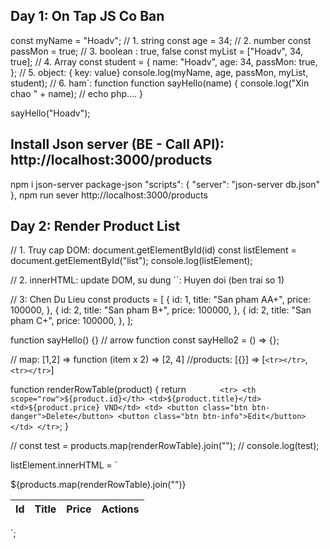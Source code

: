 ## Day 1: On Tap JS Co Ban

const myName = "Hoadv"; // 1. string
const age = 34; // 2. number
const passMon = true; // 3. boolean : true, false
const myList = ["Hoadv", 34, true]; // 4. Array
const student = {
name: "Hoadv",
age: 34,
passMon: true,
}; // 5. object: { key: value}
console.log(myName, age, passMon, myList, student);
// 6. ham`: function
function sayHello(name) {
console.log("Xin chao " + name); // echo php....
}

sayHello("Hoadv");

## Install Json server (BE - Call API): http://localhost:3000/products

npm i json-server
package-json
"scripts": {
"server": "json-server db.json"
},
npm run sever
http://localhost:3000/products

## Day 2: Render Product List

// 1. Truy cap DOM: document.getElementById(id)
const listElement = document.getElementById("list");
console.log(listElement);

// 2. innerHTML: update DOM, su dung ``: Huyen doi (ben trai so 1)

// 3: Chen Du Lieu
const products = [
{
id: 1,
title: "San pham AA+",
price: 100000,
},
{
id: 2,
title: "San pham B+",
price: 100000,
},
{
id: 2,
title: "San pham C+",
price: 100000,
},
];

function sayHello() {}
// arrow function
const sayHello2 = () => {};

// map: [1,2] => function (item x 2) => [2, 4]
//products: [{}] => [`<tr></tr>`, `<tr></tr>`]

function renderRowTable(product) {
return `       <tr>
            <th scope="row">${product.id}</th>
            <td>${product.title}</td>
            <td>${product.price} VND</td>
            <td>
              <button class="btn btn-danger">Delete</button>
              <button class="btn btn-info">Edit</button>
            </td>
          </tr>`;
}

// const test = products.map(renderRowTable).join("");
// console.log(test);

listElement.innerHTML = `

 <table class="table">
        <thead>
          <tr>
            <th scope="col">Id</th>
            <th scope="col">Title</th>
            <th scope="col">Price</th>
            <th scope="col">Actions</th>
          </tr>
        </thead>
        <tbody>
        ${products.map(renderRowTable).join("")}
        </tbody>
      </table>
      `;
